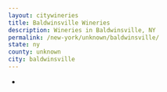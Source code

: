```yaml
---
layout: citywineries
title: Baldwinsville Wineries
description: Wineries in Baldwinsville, NY
permalink: /new-york/unknown/baldwinsville/
state: ny
county: unknown
city: baldwinsville
---
```

-
